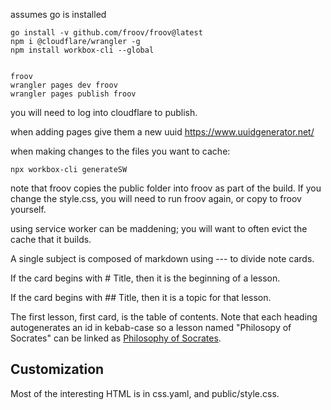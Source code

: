 assumes go is installed

```
go install -v github.com/froov/froov@latest
npm i @cloudflare/wrangler -g
npm install workbox-cli --global


froov
wrangler pages dev froov
wrangler pages publish froov
```
you will need to log into cloudflare to publish.

when adding pages give them a new uuid https://www.uuidgenerator.net/

when making changes to the files you want to cache:
```
npx workbox-cli generateSW     
```

note that froov copies the public folder into froov as part of the build. If you change the style.css, you will need to run froov again, or copy to froov yourself.

using service worker can be maddening; you will want to often evict the cache that it builds.


A single subject is composed of markdown using --- to divide note cards.

If the card begins with # Title, then it is the beginning of a lesson.

If the card begins with ## Title, then it is a topic for that lesson.

The first lesson, first card, is the table of contents. Note that each heading autogenerates an id in kebab-case so a lesson named "Philosopy of Socrates" can be linked as [Philosophy of Socrates](#philosophy-of-socrates).


## Customization

Most of the interesting HTML is in css.yaml, and public/style.css.
